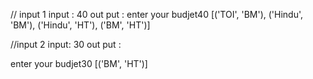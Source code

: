 // input 1
input : 40
out put : 
enter your budjet40
[('TOI', 'BM'), ('Hindu', 'BM'), ('Hindu', 'HT'), ('BM', 'HT')]

//input 2
 input: 30
 out put :
  
enter your budjet30
[('BM', 'HT')]
 
